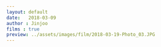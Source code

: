 ```yaml
---
layout: default
date:   2018-03-09
author : Jinjoo
films : true
preview: ../assets/images/film/2018-03-19-Photo_03.JPG
---
```

